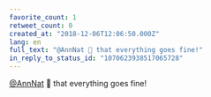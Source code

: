 ```yaml
---
favorite_count: 1
retweet_count: 0
created_at: "2018-12-06T12:06:50.000Z"
lang: en
full_text: "@AnnNat 🤞 that everything goes fine!"
in_reply_to_status_id: "1070623938517065728"
---
```


[@AnnNat](https://twitter.com/AnnNat) 🤞 that everything goes fine!
